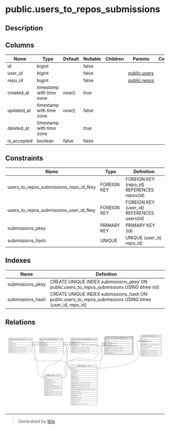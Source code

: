 # public.users_to_repos_submissions

## Description

## Columns

| Name        | Type                     | Default | Nullable | Children | Parents                         | Comment |
| ----------- | ------------------------ | ------- | -------- | -------- | ------------------------------- | ------- |
| id          | bigint                   |         | false    |          |                                 |         |
| user_id     | bigint                   |         | false    |          | [public.users](public.users.md) |         |
| repo_id     | bigint                   |         | false    |          | [public.repos](public.repos.md) |         |
| created_at  | timestamp with time zone | now()   | true     |          |                                 |         |
| updated_at  | timestamp with time zone | now()   | false    |          |                                 |         |
| deleted_at  | timestamp with time zone |         | true     |          |                                 |         |
| is_accepted | boolean                  | false   | false    |          |                                 |         |

## Constraints

| Name                                    | Type        | Definition                                 |
| --------------------------------------- | ----------- | ------------------------------------------ |
| users_to_repos_submissions_repo_id_fkey | FOREIGN KEY | FOREIGN KEY (repo_id) REFERENCES repos(id) |
| users_to_repos_submissions_user_id_fkey | FOREIGN KEY | FOREIGN KEY (user_id) REFERENCES users(id) |
| submissions_pkey                        | PRIMARY KEY | PRIMARY KEY (id)                           |
| submissions_hash                        | UNIQUE      | UNIQUE (user_id, repo_id)                  |

## Indexes

| Name             | Definition                                                                                               |
| ---------------- | -------------------------------------------------------------------------------------------------------- |
| submissions_pkey | CREATE UNIQUE INDEX submissions_pkey ON public.users_to_repos_submissions USING btree (id)               |
| submissions_hash | CREATE UNIQUE INDEX submissions_hash ON public.users_to_repos_submissions USING btree (user_id, repo_id) |

## Relations

![er](public.users_to_repos_submissions.svg)

---

> Generated by [tbls](https://github.com/k1LoW/tbls)
